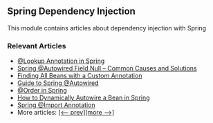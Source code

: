 ## Spring Dependency Injection

This module contains articles about dependency injection with Spring

### Relevant Articles

- [@Lookup Annotation in Spring](https://www.baeldung.com/spring-lookup)
- [Spring @Autowired Field Null – Common Causes and Solutions](https://www.baeldung.com/spring-autowired-field-null)
- [Finding All Beans with a Custom Annotation](https://www.baeldung.com/spring-injecting-all-annotated-beans)
- [Guide to Spring @Autowired](http://www.baeldung.com/spring-autowire)
- [@Order in Spring](http://www.baeldung.com/spring-order)
- [How to Dynamically Autowire a Bean in Spring](https://www.baeldung.com/spring-dynamic-autowire)
- [Spring @Import Annotation](https://www.baeldung.com/spring-import-annotation)
- More articles: [[<-- prev]](../spring-di-2)[[more -->]](../spring-di-4)
